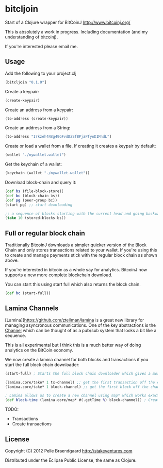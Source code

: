 # bitcljoin

Start of a Clojure wrapper for BitCoinJ http://www.bitcoinj.org/

This is absolutely a work in progress. Including documentation (and my understanding of bitcoinj).

If you're interested please email me.

## Usage

Add the following to your project.clj

```clojure
[bitcljoin "0.1.0"]
```

Create a keypair:

```clojure
(create-keypair)
```

Create an address from a keypair:

```clojure
(to-address (create-keypair))
```

Create an address from a String:

```clojure
(to-address "17kzeh4N8g49GFvdDzSf8PjaPfyoD1MndL")
```

Create or load a wallet from a file. If creating it creates a keypair by default:

```clojure
(wallet "./mywallet.wallet")
```

Get the keychain of a wallet:

```clojure
(keychain (wallet "./mywallet.wallet"))
```

Download block-chain and query it:

```clojure
(def bs (file-block-store))
(def bc (block-chain bs))
(def pg (peer-group bc))
(start pg) ;; start downloading

;; a sequence of blocks starting with the current head and going backwards
(take 10 (stored-blocks bs))
```

## Full or regular block chain

Traditionally BitcoinJ downloads a simpler quicker version of the Block Chain and only stores transactions related to your wallet. If you're using this to create and manage payments stick with the regular block chain as shown above.

If you're interested in bitcoin as a whole say for analytics. BitcoinJ now supports a new more complete blockchain download.

You can start this using start full which also returns the block chain.

```clojure
(def bc (start-full))
```

## Lamina Channels

[Lamina](https://github.com/ztellman/lamina is a great new library for managing asyncronous communications. One of the key abstractions
is the [Channel](https://github.com/ztellman/lamina/wiki/Channels-new) which can be thought of as a pub/sub system that looks a bit like a sequence.

This is all experimental but I think this is a much better way of doing analytics on the BitCoin economy.

We now create a lamina channel for both blocks and transactions if you start the full block chain downloader:

```clojure
(start-full) ; Starts the full block chain downloader which gives a more complete view of the bitcoin economy

(lamina.core/take* 1 tx-channel) ;; get the first transaction off the channel
(lamina.core/take* 1 block-channel) ;; get the first block off the channel

; Lamina allows us to create a new channel using map* which works exactly like clojure's regular map except on channels
(def block-time (lamina.core/map* #(.getTime %) block-channel)) ; Create a new channel containing all the timestamps of the blocks
```



TODO:

* Transactions
* Create transactions


## License

Copyright (C) 2012 Pelle Braendgaard http://stakeventures.com

Distributed under the Eclipse Public License, the same as Clojure.
